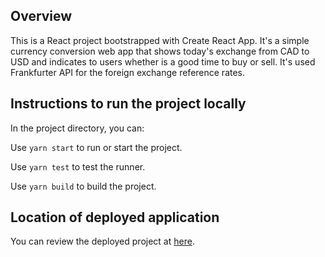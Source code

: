 ## Overview

This is a React project bootstrapped with Create React App. It's a simple currency conversion web app that shows today's exchange from CAD to USD and indicates to users whether is a good time to buy or sell. It's used Frankfurter API for the foreign exchange reference rates.

## Instructions to run the project locally

In the project directory, you can:

Use `yarn start` to run or start the project.

Use `yarn test` to test the runner.

Use `yarn build` to build the project.

## Location of deployed application

You can review the deployed project at [here](https://currency-cad-to-usd.netlify.app/).
